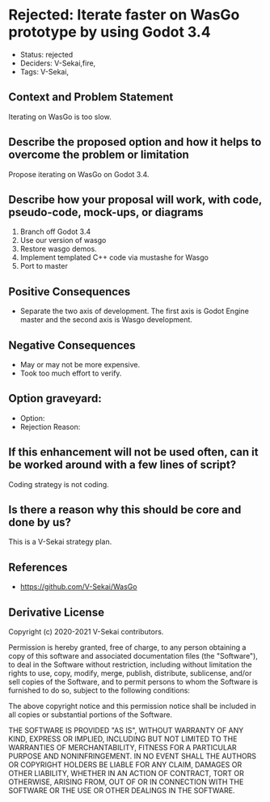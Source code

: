 # Rejected: Iterate faster on WasGo prototype by using Godot 3.4

- Status: rejected <!-- draft | rejected | accepted | deprecated | superseded by -->
- Deciders: V-Sekai,fire,
- Tags: V-Sekai,

## Context and Problem Statement

Iterating on WasGo is too slow.

## Describe the proposed option and how it helps to overcome the problem or limitation

Propose iterating on WasGo on Godot 3.4.

## Describe how your proposal will work, with code, pseudo-code, mock-ups, or diagrams

1. Branch off Godot 3.4
1. Use our version of wasgo
1. Restore wasgo demos.
1. Implement templated C++ code via mustashe for Wasgo
1. Port to master

## Positive Consequences <!-- optional -->

- Separate the two axis of development. The first axis is Godot Engine master and the second axis is Wasgo development.

## Negative Consequences <!-- optional -->

- May or may not be more expensive.
- Took too much effort to verify.

## Option graveyard: <!-- same as above -->

- Option: <!-- [List the proposed options no longer open for consideration.] -->
- Rejection Reason: <!-- [List the reasons for the rejection: (the Bad traits)] -->

## If this enhancement will not be used often, can it be worked around with a few lines of script?

Coding strategy is not coding.

## Is there a reason why this should be core and done by us?

This is a V-Sekai strategy plan.

## References <!-- optional -->

- <https://github.com/V-Sekai/WasGo>

## Derivative License

Copyright (c) 2020-2021 V-Sekai contributors.

Permission is hereby granted, free of charge, to any person obtaining a copy
of this software and associated documentation files (the "Software"), to deal
in the Software without restriction, including without limitation the rights
to use, copy, modify, merge, publish, distribute, sublicense, and/or sell
copies of the Software, and to permit persons to whom the Software is
furnished to do so, subject to the following conditions:

The above copyright notice and this permission notice shall be included in all
copies or substantial portions of the Software.

THE SOFTWARE IS PROVIDED "AS IS", WITHOUT WARRANTY OF ANY KIND, EXPRESS OR
IMPLIED, INCLUDING BUT NOT LIMITED TO THE WARRANTIES OF MERCHANTABILITY,
FITNESS FOR A PARTICULAR PURPOSE AND NONINFRINGEMENT. IN NO EVENT SHALL THE
AUTHORS OR COPYRIGHT HOLDERS BE LIABLE FOR ANY CLAIM, DAMAGES OR OTHER
LIABILITY, WHETHER IN AN ACTION OF CONTRACT, TORT OR OTHERWISE, ARISING FROM,
OUT OF OR IN CONNECTION WITH THE SOFTWARE OR THE USE OR OTHER DEALINGS IN THE
SOFTWARE.
